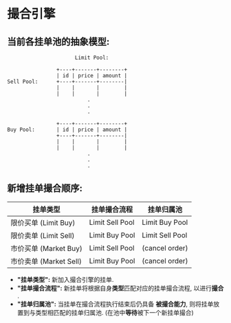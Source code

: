 # 撮合引擎

## 当前各挂单池的抽象模型:

```text
                      Limit Pool:      

                +----+-------+--------+
                | id | price | amount |
Sell Pool:      +----+-------+--------|
                |    |       |        |
                |    |       |        |
                          .            
                          .            
                          .            

                +----+-------+--------+
Buy Pool:       | id | price | amount |
                +----+-------+--------|
                |    |       |        |
                |    |       |        |
                          .            
                          .            
                          .            
```

## 新增挂单撮合顺序:

| 挂单类型 | 挂单撮合流程 | 挂单归属池 |
| ------- | -------- | --------- |
| 限价买单 (Limit Buy) | Limit Sell Pool | Limit Buy Pool |
| 限价卖单 (Limit Sell) | Limit Buy Pool | Limit Sell Pool |
| 市价买单 (Market Buy) | Limit Sell Pool | (cancel order) |
| 市价卖单 (Market Sell) | Limit Buy Pool | (cancel order) |

- **"挂单类型":** 新加入撮合引擎的挂单.
- **"挂单撮合流程":** 新挂单将根据自身**类型**匹配对应的挂单撮合流程, 以进行**撮合** .
- **"挂单归属池":** 当挂单在撮合流程执行结束后仍具备 **被撮合能力**, 则将挂单放置到与类型相匹配的挂单归属池.
  (在池中**等待**被下一个新挂单撮合)
